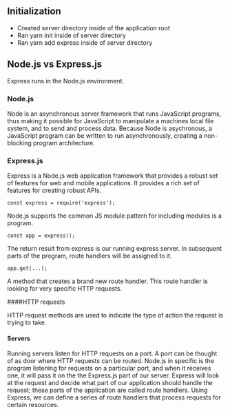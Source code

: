 ## Initialization

- Created server directory inside of the application root
- Ran yarn init inside of server directory
- Ran yarn add express inside of server directory

## Node.js vs Express.js

Express runs in the Node.js environment.

### Node.js

Node is an asynchronous server framework that runs JavaScript programs, thus making it possible for JavaScript to manipulate a machines local file system, and to send and process data. Because Node is asychronous, a JavaScript program can be written to run asynchronously, creating a non-blocking program architecture.

### Express.js

Express is a Node.js web application framework that provides a robust set of features for web and mobile applications. It provides a rich set of features for creating robust APIs.

```
const express = require('express');
```
Node.js supports the common JS module pattern for including modules is a program.

```
const app = express();
```

The return result from express is our running express server. In subsequent parts of the program, route handlers will be assigned to it.

```
app.get(...);
```

A method that creates a brand new route handler. This route handler is looking for very specific HTTP requests.

####HTTP requests

HTTP request methods are used to indicate the type of action the request is trying to take.


#### Servers

Running servers listen for HTTP requests on a port. A port can be thought of as door where HTTP requests can be routed. Node.js in specific is the program listening for requests on a particular port, and when it receives one, it will pass it on the the Express.js part of our server. Express will look at the request and decide what part of our application should handle the request; these parts of the application are called route handlers. Using Express, we can define a series of route handlers that process requests for certain resources.

